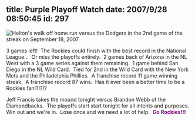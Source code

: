 title: Purple Playoff Watch
date: 2007/9/28 08:50:45
id: 297
---
![Helton's walk off home run versus the Dodgers in the 2nd game of the streak on September 18, 2007](/journal_images/RockSolid-Journal.jpg)

3 games left!  The Rockies could finish with the best record in the National League...  Or miss the playoffs entirely.  2 games back of Arizona in the NL West with a 3 game series against them remaining.  1 game behind San Diego in the NL Wild Card.  Tied for 2nd in the Wild Card with the New York Mets and the Philadelphia Phillies.  A franchise record 11 game winning streak.  A franchise record 87 wins.  Has it ever been a better time to be a Rockies fan!?!?!?

Jeff Francis takes the mound tonight versus Brandon Webb of the Diamondbacks.  The playoffs start start tonight for all intents and purposes.  Win out and we're in.  Lose once and we need a lot of help.  **<font color="#800080">Go Rockies!!!**